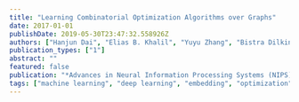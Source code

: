 ```yaml
---
title: "Learning Combinatorial Optimization Algorithms over Graphs"
date: 2017-01-01
publishDate: 2019-05-30T23:47:32.558926Z
authors: ["Hanjun Dai", "Elias B. Khalil", "Yuyu Zhang", "Bistra Dilkina", "Le Song"]
publication_types: ["1"]
abstract: ""
featured: false
publication: "*Advances in Neural Information Processing Systems (NIPS)*"
tags: ["machine learning", "deep learning", "embedding", "optimization", "search", "reinforcement learning"]
---
```


